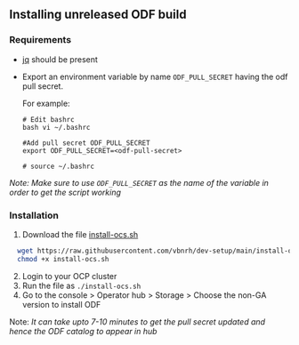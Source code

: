 ## Installing unreleased ODF build

### Requirements
 - [jq](https://stedolan.github.io/jq/) should be present
 - Export an environment variable by name `ODF_PULL_SECRET` having the odf pull secret. 

   For example:
     
    ```
    # Edit bashrc
    bash vi ~/.bashrc

    #Add pull secret ODF_PULL_SECRET
    export ODF_PULL_SECRET=<odf-pull-secret>

    # source ~/.bashrc
    ```
  _Note: Make sure to use `ODF_PULL_SECRET` as the name of the variable in order to get the script working_


### Installation

1. Download the file [install-ocs.sh](https://github.com/vbnrh/dev-setup/blob/main/install-ocs.sh)
  ```bash
    wget https://raw.githubusercontent.com/vbnrh/dev-setup/main/install-ocs.sh
    chmod +x install-ocs.sh
  ```
2. Login to your OCP cluster
3. Run the file as `./install-ocs.sh`
4. Go to the console > Operator hub > Storage > Choose the non-GA version to install ODF

Note: _It can take upto 7-10 minutes to get the pull secret updated and hence the ODF catalog to appear in hub_
